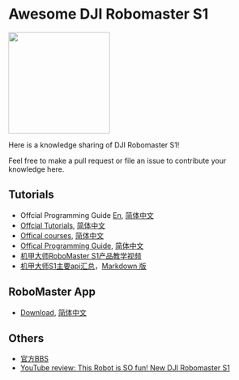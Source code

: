 # Awesome DJI Robomaster S1

<img src="https://user-images.githubusercontent.com/799578/59486980-c2312d80-8ead-11e9-8c77-45edfc76d423.jpg" width="200">

Here is a knowledge sharing of DJI Robomaster S1! 

Feel free to make a pull request or file an issue to contribute your knowledge here.


## Tutorials
 - Offcial Programming Guide [En](https://www.dji.com/robomaster-s1/programming-guide), [简体中文](https://www.dji.com/cn/robomaster-s1/programming-guide)
 - [Offcial Tutorials](https://www.dji.com/robomaster-s1/video), [简体中文](https://www.dji.com/cn/robomaster-s1/video)
 - [Offical courses](https://www.dji.com/robomaster-s1/video-courses), [简体中文](https://www.dji.com/cn/robomaster-s1/video-courses)
 - [Offical Programming Guide](https://www.dji.com/robomaster-s1/programming-guide), [简体中文](https://www.dji.com/cn/robomaster-s1/programming-guide)
 - [机甲大师RoboMaster S1产品教学视频](https://bbs.dji.com/thread-220736-1-1.html)
 - [机甲大师S1主要api汇总](https://bbs.dji.com/thread-227127-1-1.html)，[Markdown 版](https://github.com/program-in-chinese/overview/wiki/%E5%A4%A7%E7%96%86Python-API%E5%88%97%E8%A1%A8)

## RoboMaster App
 - [Download](https://www.dji.com/robomaster-s1?site=brandsite&from=homepage), [简体中文](https://www.dji.com/cn/robomaster-s1?site=brandsite&from=homepage)
 
## Others
 - [官方BBS](https://bbs.dji.com/forum.php?mod=forumdisplay&fid=2&filter=typeid&typeid=322)
 - [YouTube review: This Robot is SO fun! New DJI Robomaster S1](https://youtu.be/mRWe5Kv745Y)
 
 
